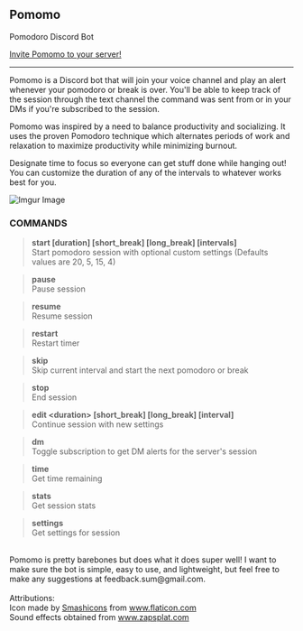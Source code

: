 ## Pomomo
Pomodoro Discord Bot

<a href="https://discord.com/api/oauth2/authorize?client_id=821952460909445130&permissions=3148800&scope=bot">Invite Pomomo to your server!</a>
__________
Pomomo is a Discord bot that will join your voice channel and play an alert whenever your pomodoro or break is over. 
You'll be able to keep track of the session through the text channel the command was sent from 
or in your DMs if you're subscribed to the session.

Pomomo was inspired by a need to balance productivity and socializing. 
It uses the proven Pomodoro technique which alternates periods of work and relaxation 
to maximize productivity while minimizing burnout.

Designate time to focus so everyone can get stuff done while hanging out! You can customize the duration of any of the intervals to whatever works best for you.

![Imgur Image](https://i.imgur.com/bVMTAIi.png)

### COMMANDS
>**start \[duration] \[short_break] \[long_break] \[intervals]**\
>Start pomodoro session with optional custom settings (Defaults values are 20, 5, 15, 4)

>**pause**\
>Pause session

>**resume**\
>Resume session

>**restart**\
>Restart timer

>**skip**\
>Skip current interval and start the next pomodoro or break

>**stop**\
>End session

>**edit \<duration> \[short_break] \[long_break] \[interval]**\
>Continue session with new settings

>**dm**\
>Toggle subscription to get DM alerts for the server's session

>**time**\
>Get time remaining

>**stats**\
>Get session stats

>**settings**\
>Get settings for session

<div><br />Pomomo is pretty barebones but does what it does super well! 
I want to make sure the bot is simple, easy to use, and lightweight, but feel free to make any suggestions at feedback.sum@gmail.com.</div>

<div><br />Attributions:<br />Icon made by <a href="https://www.flaticon.com/authors/smashicons" title="Smashicons">Smashicons</a> 
from <a href="https://www.flaticon.com/" title="Flaticon">www.flaticon.com</a><br />
Sound effects obtained from <a href="https://www.zapsplat.com/">www.zapsplat.com</a></div>